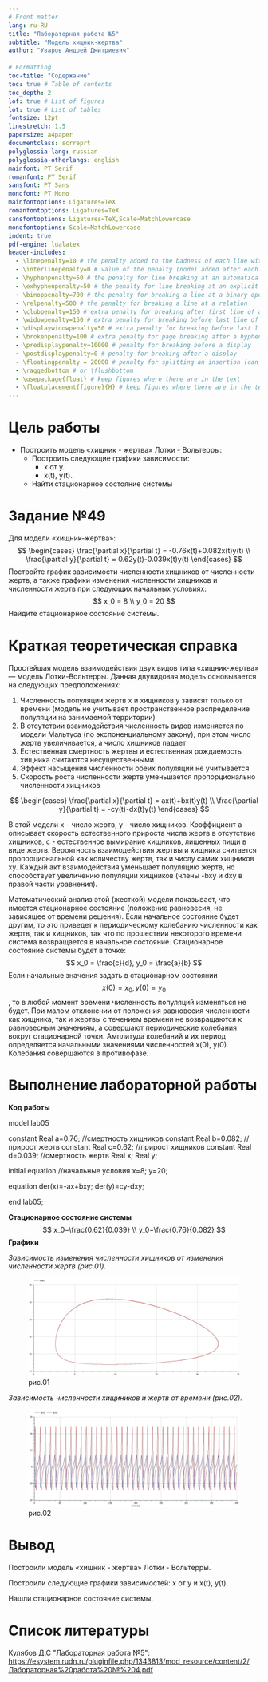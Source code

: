 ```yaml
---
# Front matter
lang: ru-RU
title: "Лабораторная работа №5"
subtitle: "Модель хищник-жертва"
author: "Уваров Андрей Дмитриевич"

# Formatting
toc-title: "Содержание"
toc: true # Table of contents
toc_depth: 2
lof: true # List of figures
lot: true # List of tables
fontsize: 12pt
linestretch: 1.5
papersize: a4paper
documentclass: scrreprt
polyglossia-lang: russian
polyglossia-otherlangs: english
mainfont: PT Serif
romanfont: PT Serif
sansfont: PT Sans
monofont: PT Mono
mainfontoptions: Ligatures=TeX
romanfontoptions: Ligatures=TeX
sansfontoptions: Ligatures=TeX,Scale=MatchLowercase
monofontoptions: Scale=MatchLowercase
indent: true
pdf-engine: lualatex
header-includes:
  - \linepenalty=10 # the penalty added to the badness of each line within a paragraph (no associated penalty node) Increasing the value makes tex try to have fewer lines in the paragraph.
  - \interlinepenalty=0 # value of the penalty (node) added after each line of a paragraph.
  - \hyphenpenalty=50 # the penalty for line breaking at an automatically inserted hyphen
  - \exhyphenpenalty=50 # the penalty for line breaking at an explicit hyphen
  - \binoppenalty=700 # the penalty for breaking a line at a binary operator
  - \relpenalty=500 # the penalty for breaking a line at a relation
  - \clubpenalty=150 # extra penalty for breaking after first line of a paragraph
  - \widowpenalty=150 # extra penalty for breaking before last line of a paragraph
  - \displaywidowpenalty=50 # extra penalty for breaking before last line before a display math
  - \brokenpenalty=100 # extra penalty for page breaking after a hyphenated line
  - \predisplaypenalty=10000 # penalty for breaking before a display
  - \postdisplaypenalty=0 # penalty for breaking after a display
  - \floatingpenalty = 20000 # penalty for splitting an insertion (can only be split footnote in standard LaTeX)
  - \raggedbottom # or \flushbottom
  - \usepackage{float} # keep figures where there are in the text
  - \floatplacement{figure}{H} # keep figures where there are in the text
---
```


# Цель работы

* Построить модель «хищник - жертва» Лотки - Вольтерры:
  * Построить следующие графики зависимости:
    *  x от y.
    * x(t), y(t).
  * Найти стационарное состояние системы

# Задание №49

Для модели «хищник-жертва»:
$$
\begin{cases} \frac{\partial x}{\partial t} = -0.76x(t)+0.082x(t)y(t) \\ \frac{\partial y}{\partial t} = 0.62y(t)-0.039x(t)y(t) \end{cases}
$$
Постройте график зависимости численности хищников от численности жертв, а также графики изменения численности хищников и численности жертв при следующих начальных условиях: 
$$
x_0 = 8 \\
y_0 = 20
$$
Найдите стационарное состояние системы.

# Краткая теоретическая справка

Простейшая модель взаимодействия двух видов типа «хищник-жертва» — модель Лотки-Вольтерры. Данная двувидовая модель основывается на следующих предположениях:

1. Численность популяции жертв x и хищников y зависят только от времени (модель не учитывает пространственное распределение популяции на занимаемой территории)
2. В отсутствии взаимодействия численность видов изменяется по модели Мальтуса (по экспоненциальному закону), при этом число жертв увеличивается, а число хищников падает
3. Естественная смертность жертвы и естественная рождаемость хищника считаются несущественными
4. Эффект насыщения численности обеих популяций не учитывается
5. Скорость роста численности жертв уменьшается пропорционально численности хищников

$$
\begin{cases} \frac{\partial x}{\partial t} = ax(t)+bx(t)y(t) \\ \frac{\partial y}{\partial t} = -cy(t)-dx(t)y(t) \end{cases}
$$

В этой модели x – число жертв, y - число хищников. Коэффициент a описывает скорость естественного прироста числа жертв в отсутствие хищников, c - естественное вымирание хищников, лишенных пищи в виде жертв. Вероятность взаимодействия жертвы и хищника считается пропорциональной как количеству жертв, так и числу самих хищников xy. Каждый акт взаимодействия уменьшает популяцию жертв, но способствует увеличению популяции хищников (члены -bxy и dxy в правой части уравнения).

Математический анализ этой (жесткой) модели показывает, что имеется стационарное состояние (положение равновесия, не зависящее от времени решения). Если начальное состояние будет другим, то это приведет к периодическому колебанию численности как жертв, так и хищников, так что по прошествии некоторого времени система возвращается в начальное состояние. Стационарное состояние системы будет в точке: 
$$
x_0 = \frac{c}{d}, y_0 = \frac{a}{b}
$$
Если начальные значения задать в стационарном состоянии 
$$
x(0)=x_0, y(0)=y_0
$$
, то в любой момент времени численность популяций изменяться не будет. При малом отклонении от положения равновесия численности как хищника, так и жертвы с течением времени не возвращаются к равновесным значениям, а совершают периодические колебания вокруг стационарной точки. Амплитуда колебаний и их период определяется начальными значениями численностей x(0), y(0). Колебания совершаются в противофазе.

# Выполнение лабораторной работы

**Код работы**

model lab05

constant Real a=0.76; //смертность хищников
constant Real b=0.082; //прирост жертв
constant Real c=0.62; //прирост хищников
constant Real d=0.039; //смертность жертв
Real x;
Real y;

initial equation //начальные условия
x=8;
y=20;

equation
der(x)=-ax+bxy;
der(y)=cy-dxy;

end lab05;



**Стационарное состояние системы**
$$
x_0=\frac{0.62}{0.039}
\\
y_0=\frac{0.76}{0.082}
$$
**Графики**

*Зависимость изменения численности хищников от изменения численности жертв (рис.01).*

<figure>
    <img src = screen\5_1.JPG alt = "жертвы">
    <figcaption>рис.01</figcaption>
</figure>




*Зависимость численности хищиников и жертв от времени (рис.02).*

<figure>
    <img src = screen\5_2.JPG alt = "время">
    <figcaption>рис.02</figcaption>
</figure>



# Вывод

Построили модель «хищник - жертва» Лотки - Вольтерры.

Построили следующие графики зависимостей: x от y и  x(t), y(t).

Нашли стационарное состояние системы.

# Список литературы

Кулябов Д.С "Лабораторная работа №5": https://esystem.rudn.ru/pluginfile.php/1343813/mod_resource/content/2/Лабораторная%20работа%20№%204.pdf
